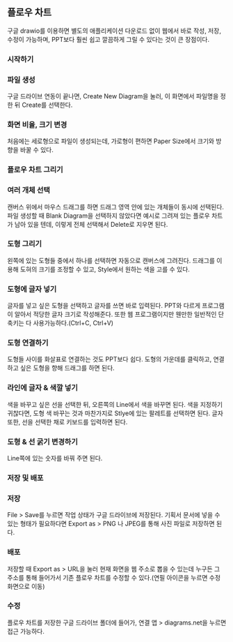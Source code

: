 ## 플로우 차트

구글 drawio를 이용하면 별도의 애플리케이션 다운로드 없이 웹에서 바로 작성, 저장, 수정이 가능하며, PPT보다 훨씬 쉽고 깔끔하게 그릴 수 있다는 것이 큰 장점이다.

### 시작하기

### 파일 생성

구글 드라이브 연동이 끝나면, Create New Diagram을 눌러, 이 화면에서 파일명을 정한 뒤 Create를 선택한다.

### 화면 비율, 크기 변경

처음에는 세로형으로 파일이 생성되는데, 가로형이 편하면 Paper Size에서 크기와 방향을 바꿀 수 있다.

### 플로우 차트 그리기

### 여러 개체 선택

캔버스 위에서 마우스 드래그를 하면 드래그 영역 안에 있는 개체들이 동시에 선택된다. 파일 생성할 때 Blank Diagram을 선택하지 않았다면 예시로 그려져 있는 플로우 차트가 남아 있을 텐데, 이렇게 전체 선택해서 Delete로 지우면 된다.

### 도형 그리기

왼쪽에 있는 도형들 중에서 하나를 선택하면 자동으로 캔버스에 그려진다. 드래그를 이용해 도혀의 크기를 조정할 수 있고, Style에서 원하는 색을 고를 수 있다.

### 도형에 글자 넣기

글자를 넣고 싶은 도형을 선택하고 글자를 쓰면 바로 입력된다. PPT와 다르게 프로그램이 알아서 적당한 글자 크기로 작성해준다. 또한 웹 프로그램이지만 웬만한 일반적인 단축키는 다 사용가능하다.(Ctrl+C, Ctrl+V)

### 도형 연결하기

도형들 사이를 화살표로 연결하는 것도 PPT보다 쉽다. 도형의 가운데를 클릭하고, 연결하고 싶은 도형을 향해 드래그를 하면 된다.

### 라인에 글자 & 색깔 넣기

색을 바꾸고 싶은 선을 선택한 뒤, 오른쪽의 Line에서 색을 바꾸면 된다. 색을 지정하기 귀찮다면, 도형 색 바꾸는 것과 마찬가지로 Stlye에 있는 팔레트를 선택하면 된다. 글자 또한, 선을 선택한 채로 키보드를 입력하면 된다.

### 도형 & 선 굵기 변경하기

Line쪽에 있는 숫자를 바꿔 주면 된다.

### 저장 및 배포

### 저장

File > Save를 누르면 작업 상태가 구글 드라이브에 저장된다. 기획서 문서에 넣을 수 있는 형태가 필요하다면 Export as > PNG 나 JPEG를 통해 사진 파일로 저장하면 된다.

### 배포

저장할 때 Export as > URL을 눌러 현재 화면을 웹 주소로 뽑을 수 있는데 누구든 그 주소를 통해 들어가서 기존 플로우 차트를 수정할 수 있다.(연필 아이콘을 누르면 수정 화면으로 이동)

### 수정

플로우 차트를 저장한 구글 드라이브 폴더에 들어가, 연결 앱 > diagrams.net을 누르면 접근 가능하다.

